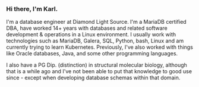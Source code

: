 ### Hi there, I'm Karl.

I'm a database engineer at Diamond Light Source. I'm a MariaDB certified DBA, have worked 14+ years with databases and related software development & operations in a Linux environment. I usually work with technologies such as MariaDB, Galera, SQL, Python, bash, Linux and am currently trying to learn Kubernetes. Previously, I've also worked with things like Oracle databases, Java, and some other programming languages.

I also have a PG Dip. (distinction) in structural molecular biology, although that is a while ago and I've not been able to put that knowledge to good use since - except when developing database schemas within that domain.
